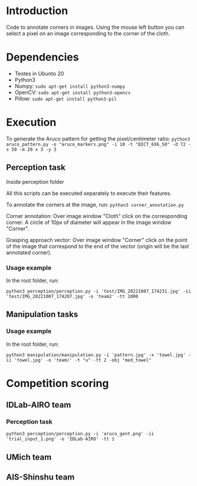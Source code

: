 # Introduction

Code to annotate corners in images. Using the mouse left button you can select a pixel on an image corresponding to the corner of the cloth.

# Dependencies

- Testes in Ubunto 20
- Python3
- Numpy: ``sudo apt-get install python3-numpy``
- OpenCV: ``sudo apt-get install python3-opencv``
- Pillow: ``sudo apt-get install python3-pil``

# Execution

To generate the Aruco pattern for getting the pixel/centimeter ratio:
``python3 aruco_pattern.py -o "aruco_markers.png" -i 10 -t "DICT_6X6_50" -d 72 -s 50 -m 20 x 3 -y 3``

## Perception task


Inside perception folder

All this scripts can be executed separately to execute their features.

To annotate the corners at the image, run:
``python3 corner_annotation.py``

Corner annotation:
Over image window "Cloth" click on the corresponding corner. A circle of 10px of diameter will appear in the image window "Corner".

Grasping approach vector:
Over image window "Corner" click on the point of the image that correspond to the end of the vector (origin will be the last annotated corner).

### Usage example

In the root folder, run:
 
``python3 perception/perception.py -i 'test/IMG_20221007_174231.jpg' -ii 'test/IMG_20221007_174207.jpg' -o 'team2' -tt 1000``

## Manipulation tasks


<!--All this scripts can be executed separately to execute their features.

To set the contour of the cloth, run:
``python3 contour_annotation.py``

To draw the contour, click in sequence the vertices that compose the contour. To close the contour press the mouse right button.-->

### Usage example

In the root folder, run:

``python3 manipulation/manipulation.py -i 'pattern.jpg' -x 'towel.jpg' -ii 'towel.jpg' -o 'team/' -t "u" -tt 2 -obj "med_towel"``


# Competition scoring

## IDLab-AIRO team

### Perception task

``python3 perception/perception.py -i 'aruco_gent.png' -ii 'trial_input_1.png' -o 'IDLab-AIRO' -tt 1``


## UMich team

## AIS-Shinshu team


